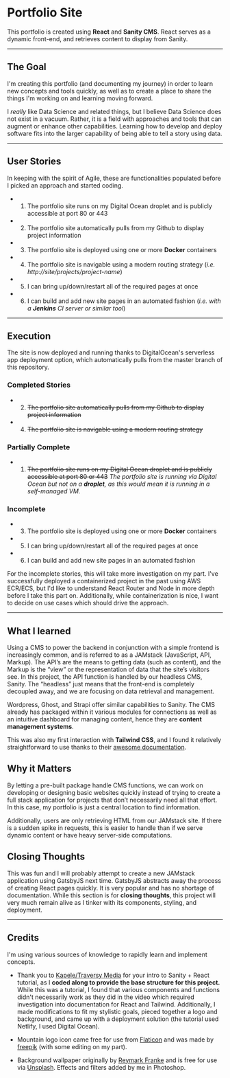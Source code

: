 # Portfolio Site

This portfolio is created using **React** and **Sanity CMS**. React serves as a dynamic front-end, and retrieves content to display from Sanity.

--- 
## The Goal

I'm creating this portfolio (and documenting my journey) in order to learn new concepts and tools quickly, as well as to create a place to share the things I'm working on and learning moving forward. 

I *really* like Data Science and related things, but I believe Data Science does not exist in a vacuum. Rather, it is a field with approaches and tools that can augment or enhance other capabilities. Learning how to develop and deploy software fits into the larger capability of being able to tell a story using data.

---
## User Stories

In keeping with the spirit of Agile, these are functionalities populated before I picked an approach and started coding.

 * 1. The portfolio site runs on my Digital Ocean droplet and is publicly accessible at port 80 or 443
 * 2. The portfolio site automatically pulls from my Github to display project information
 * 3. The portfolio site is deployed using one or more **Docker** containers
 * 4. The portfolio site is navigable using a modern routing strategy
 (*i.e. http://site/projects/project-name*)
 * 5. I can bring up/down/restart all of the required pages at once
 * 6. I can build and add new site pages in an automated fashion
 (*i.e. with a **Jenkins** CI server or similar tool*)

---
## Execution
The site is now deployed and running thanks to DigitalOcean's serverless app deployment option, which automatically pulls from the master branch of this repository.

### Completed Stories
 * 2. ~~The portfolio site automatically pulls from my Github to display project information~~
 * 4. ~~The portfolio site is navigable using a modern routing strategy~~

### Partially Complete
 * 1. ~~The portfolio site runs on my Digital Ocean droplet and is publicly accessible at port 80 or 443~~
 *The portfolio site is running via Digital Ocean but not on a **droplet**, as this would mean it is running in a self-managed VM.*

### Incomplete
* 3. The portfolio site is deployed using one or more **Docker** containers
* 5. I can bring up/down/restart all of the required pages at once
* 6. I can build and add new site pages in an automated fashion

For the incomplete stories, this will take more investigation on my part. I've successfully deployed a containerized project in the past using AWS ECR/ECS, but I'd like to understand React Router and Node in more depth before I take this part on. Additionally, while containerization is nice, I want to decide on use cases which should drive the approach.

---
## What I learned

Using a CMS to power the backend in conjunction with a simple frontend is increasingly common, and is referred to as a JAMstack (JavaScript, API, Markup). The API’s are the means to getting data (such as content), and the Markup is the “view” or the representation of data that the site’s visitors see. In this project, the API function is handled by our headless CMS, Sanity. The “headless” just means that the front-end is completely decoupled away, and we are focusing on data retrieval and management.

Wordpress, Ghost, and Strapi offer similar capabilities to Sanity. The CMS already has packaged within it various modules for connections as well as an intuitive dashboard for managing content, hence they are **content management systems**.

This was also my first interaction with **Tailwind CSS**, and I found it relatively straightforward to use thanks to their [awesome documentation](https://tailwindcss.com/docs).

## Why it Matters

By letting a pre-built package handle CMS functions, we can work on developing or designing basic websites quickly instead of trying to create a full stack application for projects that don’t necessarily need all that effort. In this case, my portfolio is just a central location to find information.

Additionally, users are only retrieving HTML from our JAMstack site. If there is a sudden spike in requests, this is easier to handle than if we serve dynamic content or have heavy server-side computations.

## Closing Thoughts

This was fun and I will probably attempt to create a new JAMstack application using GatsbyJS next time. GatsbyJS abstracts away the process of creating React pages quickly. It is very popular and has no shortage of documentation. While this section is for **closing thoughts**, this project will very much remain alive as I tinker with its components, styling, and deployment.


 ---
 ## Credits

 I'm using various sources of knowledge to rapidly learn and implement concepts.

 - Thank you to [Kapele/Traversy Media](https://www.youtube.com/watch?v=NO7_jgzVgbc&t=1480s) for your intro to Sanity + React tutorial, as I **coded along to provide the base structure for this project.** While this was a tutorial, I found that various components and functions didn't necessarily work as they did in the video which required investigation into documentation for React and Tailwind. Additionally, I made modifications to fit my stylistic goals, pieced together a logo and background, and came up with a deployment solution (the tutorial used Netlify, I used Digital Ocean).

 - Mountain logo icon came free for use from [Flaticon](https://www.flaticon.com/) and was made by [freepik](https://www.flaticon.com/authors/freepik) (with some editing on my part).

 - Background wallpaper originally by [Reymark Franke](https://unsplash.com/@reymark_franke) and is free for use via [Unsplash](https://unsplash.com/photos/90BVtqyLY0Q). Effects and filters added by me in Photoshop.